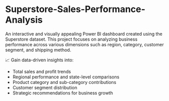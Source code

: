 # Superstore-Sales-Performance-Analysis
An interactive and visually appealing Power BI dashboard created using the Superstore dataset. This project focuses on analyzing business performance across various dimensions such as region, category, customer segment, and shipping method.

📈 Gain data-driven insights into:
- Total sales and profit trends
- Regional performance and state-level comparisons
- Product category and sub-category contributions
- Customer segment distribution
- Strategic recommendations for business growth
